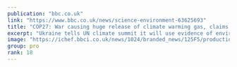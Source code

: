 ```yaml
---
publication: "bbc.co.uk"
link: "https://www.bbc.co.uk/news/science-environment-63625693"
title: "COP27: War causing huge release of climate warming gas, claims Ukraine"
excerpt: "Ukraine tells UN climate summit it will use evidence of environmental crimes to sue Russia."
image: "https://ichef.bbci.co.uk/news/1024/branded_news/125F5/production/_127635257_tv078429829.jpg"
group: pro
rank: 18
---
```

